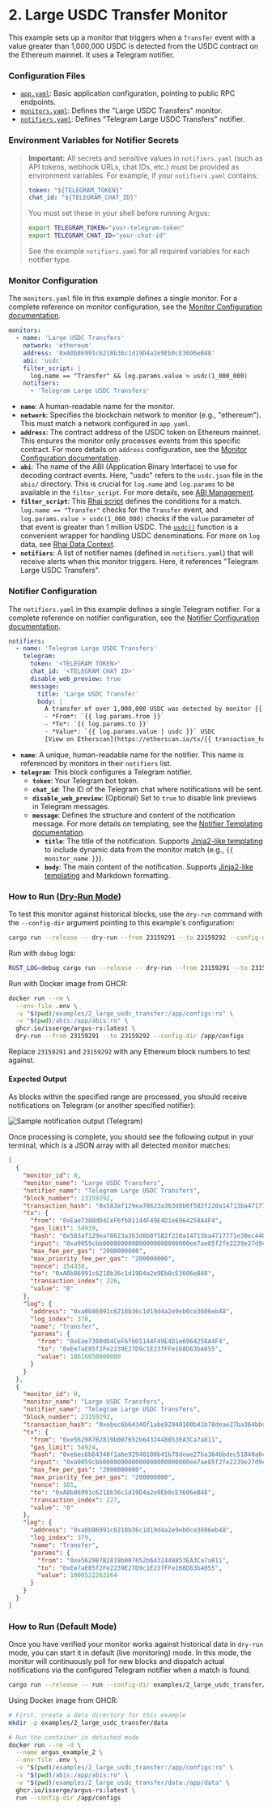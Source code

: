 # 2. Large USDC Transfer Monitor

This example sets up a monitor that triggers when a `Transfer` event with a
value greater than 1,000,000 USDC is detected from the USDC contract on the
Ethereum mainnet. It uses a Telegram notifier.

### Configuration Files

- [`app.yaml`](../../docs/src/user_guide/config_app.md): Basic application configuration, pointing to public RPC endpoints.
- [`monitors.yaml`](../../docs/src/user_guide/config_monitors.md): Defines the "Large USDC Transfers" monitor.
- [`notifiers.yaml`](../../docs/src/user_guide/config_notifiers.md): Defines "Telegram Large USDC Transfers" notifier.

### Environment Variables for Notifier Secrets

> **Important:** All secrets and sensitive values in `notifiers.yaml` (such as API tokens, webhook URLs, chat IDs, etc.) must be provided as environment variables.
> For example, if your `notifiers.yaml` contains:
>
> ```yaml
> token: "${TELEGRAM_TOKEN}"
> chat_id: "${TELEGRAM_CHAT_ID}"
> ```
>
> You must set these in your shell before running Argus:
>
> ```sh
> export TELEGRAM_TOKEN="your-telegram-token"
> export TELEGRAM_CHAT_ID="your-chat-id"
> ```
>
> See the example `notifiers.yaml` for all required variables for each notifier type.

### Monitor Configuration

The `monitors.yaml` file in this example defines a single monitor. For a complete reference on monitor configuration, see the [Monitor Configuration documentation](../../docs/src/user_guide/config_monitors.md).

```yaml
monitors:
  - name: 'Large USDC Transfers'
    network: 'ethereum'
    address: '0xA0b86991c6218b36c1d19D4a2e9Eb0cE3606eB48'
    abi: 'usdc'
    filter_script: |
      log.name == "Transfer" && log.params.value > usdc(1_000_000)
    notifiers:
      - 'Telegram Large USDC Transfers'
```

- **`name`**: A human-readable name for the monitor.
- **`network`**: Specifies the blockchain network to monitor (e.g., "ethereum").
  This must match a network configured in `app.yaml`.
- **`address`**: The contract address of the USDC token on Ethereum mainnet.
  This ensures the monitor only processes events from this specific contract. For more details on `address` configuration, see the [Monitor Configuration documentation](../../docs/src/user_guide/config_monitors.md#monitor-fields).
- **`abi`**: The name of the ABI (Application Binary Interface) to use for
  decoding contract events. Here, "usdc" refers to the `usdc.json` file in the
  `abis/` directory. This is crucial for `log.name` and `log.params` to be
  available in the `filter_script`. For more details, see [ABI Management](../../docs/src/user_guide/config_abis.md).
- **`filter_script`**: This [Rhai script](../../docs/src/user_guide/rhai_scripts.md) defines the conditions for a match.
  `log.name == "Transfer"` checks for the `Transfer` event, and
  `log.params.value > usdc(1_000_000)` checks if the `value` parameter of that
  event is greater than 1 million USDC. The [`usdc()`](../../docs/src/user_guide/rhai_helpers.md#usdcvalue) function is a convenient
  wrapper for handling USDC denominations. For more on `log` data, see [Rhai Data Context](../../docs/src/user_guide/rhai_context.md#the-log-object-decoded-event-log).
- **`notifiers`**: A list of notifier names (defined in `notifiers.yaml`) that
  will receive alerts when this monitor triggers. Here, it references "Telegram
  Large USDC Transfers".

### Notifier Configuration

The `notifiers.yaml` in this example defines a single Telegram notifier. For a complete reference on notifier configuration, see the [Notifier Configuration documentation](../../docs/src/user_guide/config_notifiers.md).

```yaml
notifiers:
  - name: 'Telegram Large USDC Transfers'
    telegram:
      token: '<TELEGRAM TOKEN>'
      chat_id: '<TELEGRAM CHAT ID>'
      disable_web_preview: true
      message:
        title: 'Large USDC Transfer'
        body: |
          A transfer of over 1,000,000 USDC was detected by monitor {{ monitor_name }}.
          - *From*: `{{ log.params.from }}`
          - *To*: `{{ log.params.to }}`
          - *Value*: `{{ log.params.value | usdc }}` USDC
          [View on Etherscan](https://etherscan.io/tx/{{ transaction_hash }})
```

- **`name`**: A unique, human-readable name for the notifier. This name is
  referenced by monitors in their `notifiers` list.
- **`telegram`**: This block configures a Telegram notifier.
  - **`token`**: Your Telegram bot token.
  - **`chat_id`**: The ID of the Telegram chat where notifications will be sent.
  - **`disable_web_preview`**: (Optional) Set to `true` to disable link previews
    in Telegram messages.
  - **`message`**: Defines the structure and content of the notification
    message. For more details on templating, see the [Notifier Templating documentation](../../docs/src/user_guide/notifier_templating.md).
    - **`title`**: The title of the notification. Supports
      [Jinja2-like templating](https://docs.rs/minijinja/latest/minijinja/) to
      include dynamic data from the monitor match (e.g., `{{ monitor_name }}`).
    - **`body`**: The main content of the notification. Supports
      [Jinja2-like templating](https://docs.rs/minijinja/latest/minijinja/) and
      Markdown formatting.

### How to Run ([Dry-Run Mode](../../docs/src/operations/cli.md#dry-run-mode))

To test this monitor against historical blocks, use the `dry-run` command with
the `--config-dir` argument pointing to this example's configuration:

```bash
cargo run --release -- dry-run --from 23159291 --to 23159292 --config-dir examples/2_large_usdc_transfer/
```

Run with `debug` logs:

```bash
RUST_LOG=debug cargo run --release -- dry-run --from 23159291 --to 23159292 --config-dir examples/2_large_usdc_transfer/
```

Run with Docker image from GHCR:

```bash
docker run --rm \
  --env-file .env \
  -v "$(pwd)/examples/2_large_usdc_transfer:/app/configs:ro" \
  -v "$(pwd)/abis:/app/abis:ro" \
  ghcr.io/isserge/argus-rs:latest \
  dry-run --from 23159291 --to 23159292 --config-dir /app/configs
```

Replace `23159291` and `23159292` with any Ethereum block numbers to test
against.

#### Expected Output

As blocks within the specified range are processed, you should receive
notifications on Telegram (or another specified notifier):

![Sample notification output (Telegram)](image.png)

Once processing is complete, you should see the following output in your
terminal, which is a JSON array with all detected monitor matches:

```json
[
  {
    "monitor_id": 0,
    "monitor_name": "Large USDC Transfers",
    "notifier_name": "Telegram Large USDC Transfers",
    "block_number": 23159292,
    "transaction_hash": "0x583af129ea78623a363d8b0f582f220a14713ba4717771e30ec4408239991d0f",
    "tx": {
      "from": "0xEae7380dD4CeF6fbD1144F49E4D1e6964258A4F4",
      "gas_limit": 54939,
      "hash": "0x583af129ea78623a363d8b0f582f220a14713ba4717771e30ec4408239991d0f",
      "input": "0xa9059cbb000000000000000000000000ee7ae85f2fe2239e27d9c1e23fffe168d63b4055000000000000000000000000000000000000000000000000000010ee86cf6680",
      "max_fee_per_gas": "2000000000",
      "max_priority_fee_per_gas": "200000000",
      "nonce": 154330,
      "to": "0xA0b86991c6218b36c1d19D4a2e9Eb0cE3606eB48",
      "transaction_index": 226,
      "value": "0"
    },
    "log": {
      "address": "0xa0b86991c6218b36c1d19d4a2e9eb0ce3606eb48",
      "log_index": 378,
      "name": "Transfer",
      "params": {
        "from": "0xEae7380dD4CeF6fbD1144F49E4D1e6964258A4F4",
        "to": "0xEe7aE85f2Fe2239E27D9c1E23fFFe168D63b4055",
        "value": 18616650000000
      }
    }
  },
  {
    "monitor_id": 0,
    "monitor_name": "Large USDC Transfers",
    "notifier_name": "Telegram Large USDC Transfers",
    "block_number": 23159292,
    "transaction_hash": "0xebec6b64340f1abe92940100b41b78deae27ba364bbdec51840a6c11c3768b1e",
    "tx": {
      "from": "0xe562987B2819b007652b6432448853EA3Ca7a811",
      "gas_limit": 54924,
      "hash": "0xebec6b64340f1abe92940100b41b78deae27ba364bbdec51840a6c11c3768b1e",
      "input": "0xa9059cbb000000000000000000000000ee7ae85f2fe2239e27d9c1e23fffe168d63b4055000000000000000000000000000000000000000000000000000000e8f3c626f8",
      "max_fee_per_gas": "2000000000",
      "max_priority_fee_per_gas": "200000000",
      "nonce": 101,
      "to": "0xA0b86991c6218b36c1d19D4a2e9Eb0cE3606eB48",
      "transaction_index": 227,
      "value": "0"
    },
    "log": {
      "address": "0xa0b86991c6218b36c1d19d4a2e9eb0ce3606eb48",
      "log_index": 379,
      "name": "Transfer",
      "params": {
        "from": "0xe562987B2819b007652b6432448853EA3Ca7a811",
        "to": "0xEe7aE85f2Fe2239E27D9c1E23fFFe168D63b4055",
        "value": 1000522262264
      }
    }
  }
]
```

### How to Run (Default Mode)

Once you have verified your monitor works against historical data in `dry-run`
mode, you can start it in default (live monitoring) mode. In this mode, the
monitor will continuously poll for new blocks and dispatch actual notifications
via the configured Telegram notifier when a match is found.

```bash
cargo run --release -- run --config-dir examples/2_large_usdc_transfer/
```

Using Docker image from GHCR:

```bash
# First, create a data directory for this example
mkdir -p examples/2_large_usdc_transfer/data

# Run the container in detached mode
docker run --rm -d \
  --name argus_example_2 \
  --env-file .env \
  -v "$(pwd)/examples/2_large_usdc_transfer:/app/configs:ro" \
  -v "$(pwd)/abis:/app/abis:ro" \
  -v "$(pwd)/examples/2_large_usdc_transfer/data:/app/data" \
  ghcr.io/isserge/argus-rs:latest \
  run --config-dir /app/configs
```

